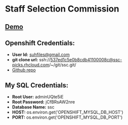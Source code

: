 Staff Selection Commission
==========================

##  [Demo](http://ssc-picks.rhcloud.com)

Openshift Credentials:
----------------------

+ **User Id:** suhfiles@gmail.com
+ **git clone url:** ssh://537ed1c5e0b8cdb41100008c@ssc-picks.rhcloud.com/~/git/ssc.git/
+ [Github repo](https://github.com/suhailv/keralaentrance/tree/bootstrap)


My SQL Credentials:
-------------------

+ **Root User:** adminUQte5iE
+ **Root Password:** jCfBRsAW2nre
+ **Database Name:** ssc
+ **HOST:** os.environ.get('OPENSHIFT_MYSQL_DB_HOST')
+ **PORT:** os.environ.get('OPENSHIFT_MYSQL_DB_PORT')